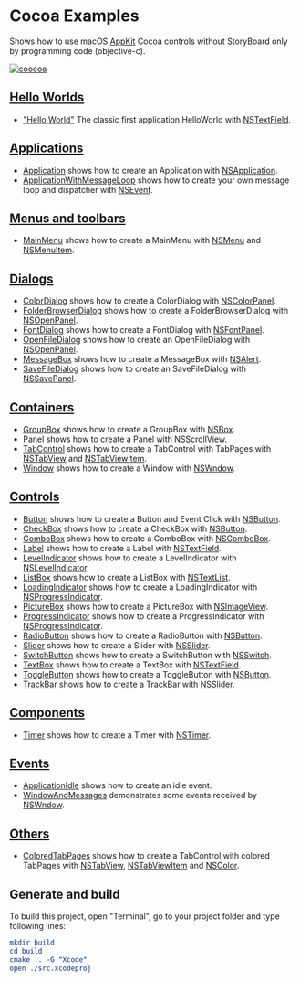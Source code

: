 
# Cocoa Examples

Shows how to use macOS [AppKit](https://developer.apple.com/documentation/appkit/) Cocoa controls without StoryBoard only by programming code (objective-c).

[![coocoa](../docs/Pictures/cocoa_header.png)](https://gammasoft71.wixsite.com/gammasoft/cocoa)

## [Hello Worlds](HelloWorlds)

* ["Hello World"](HelloWorlds/HelloWorld/README.md) The classic first application HelloWorld with [NSTextField](https://developer.apple.com/documentation/appkit/nstextfield/).

## [Applications](Applications/README.md)

* [Application](Applications/Application/README.md) shows how to create an Application with [NSApplication](https://developer.apple.com/documentation/appkit/nsapplication/).
* [ApplicationWithMessageLoop](Applications/ApplicationWithMessageLoop/README.md) shows how to create your own message loop and dispatcher with [NSEvent](https://developer.apple.com/documentation/appkit/nsevent/).

## [Menus and toolbars](MenusAndTooolbars)

* [MainMenu](MenusAndToolbars/MainMenu/README.md) shows how to create a MainMenu with [NSMenu](https://developer.apple.com/documentation/appkit/nsmenu/) and [NSMenuItem](https://developer.apple.com/documentation/appkit/nsmenuitem/).

## [Dialogs](Dialogs/README.md)

* [ColorDialog](Dialogs/ColorDialog/README.md) shows how to create a ColorDialog with [NSColorPanel](https://developer.apple.com/documentation/appkit/nscolorpanel/).
* [FolderBrowserDialog](Dialogs/FolderBrowserDialog/README.md) shows how to create a FolderBrowserDialog with [NSOpenPanel](https://developer.apple.com/documentation/appkit/nsopenpanel/).
* [FontDialog](Dialogs/FontDialog/README.md) shows how to create a FontDialog with [NSFontPanel](https://developer.apple.com/documentation/appkit/nsfontpanel/).
* [OpenFileDialog](Dialogs/OpenFileDialog/README.md) shows how to create an OpenFileDialog with [NSOpenPanel](https://developer.apple.com/documentation/appkit/nsopenpanel/).
* [MessageBox](Dialogs/MessageBox/README.md) shows how to create a MessageBox with [NSAlert](https://developer.apple.com/documentation/appkit/nsalert/).
* [SaveFileDialog](Dialogs/SaveFileDialog/README.md) shows how to create an SaveFileDialog with [NSSavePanel](https://developer.apple.com/documentation/appkit/nssavepanel/).

## [Containers](Containers/README.md)

* [GroupBox](Containers/GroupBox/README.md) shows how to create a GroupBox with [NSBox](https://developer.apple.com/documentation/appkit/nsbox/).
* [Panel](Containers/Panel/README.md) shows how to create a Panel with [NSScrollView](https://developer.apple.com/documentation/appkit/nsscrollview/).
* [TabControl](Containers/TabControl/README.md) shows how to create a TabControl with TabPages with [NSTabView](https://developer.apple.com/documentation/appkit/nstabview/) and [NSTabViewItem](https://developer.apple.com/documentation/appkit/nstabviewitem/).
* [Window](Containers/Window/README.md) shows how to create a Window with [NSWndow](https://developer.apple.com/documentation/appkit/nswindow/).

## [Controls](Controls/README.md)

* [Button](Controls/Button/README.md) shows how to create a Button and Event Click with [NSButton](https://developer.apple.com/documentation/appkit/nsbutton/).
* [CheckBox](Controls/CheckBox/README.md) shows how to create a CheckBox with [NSButton](https://developer.apple.com/documentation/appkit/nsbutton/).
* [ComboBox](Controls/ComboBox/README.md) shows how to create a ComboBox with [NSComboBox](https://developer.apple.com/documentation/appkit/nscombobox/).
* [Label](Controls/Label/README.md) shows how to create a Label with [NSTextField](https://developer.apple.com/documentation/appkit/nstextfield/).
* [LevelIndicator](Controls/LevelIndicator/README.md) shows how to create a LevelIndicator with [NSLevelIndicator](https://developer.apple.com/documentation/appkit/nslevelindicator/).
* [ListBox](Controls/ListBox/README.md) shows how to create a ListBox with [NSTextList](https://developer.apple.com/documentation/uikit/nstextlist/).
* [LoadingIndicator](Controls/LoadingIndicator/README.md) shows how to create a LoadingIndicator with [NSProgressIndicator](https://developer.apple.com/documentation/appkit/nsprogressindicator/).
* [PictureBox](Controls/PictureBox/README.md) shows how to create a PictureBox with [NSImageView](https://developer.apple.com/documentation/appkit/nsimageview/).
* [ProgressIndicator](Controls/ProgressIndicator/README.md) shows how to create a ProgressIndicator with [NSProgressIndicator](https://developer.apple.com/documentation/appkit/nsprogressindicator/).
* [RadioButton](Controls/RadioButton/README.md) shows how to create a RadioButton with [NSButton](https://developer.apple.com/documentation/appkit/nsbutton/).
* [Slider](Controls/Slider/README.md) shows how to create a Slider with [NSSlider](https://developer.apple.com/documentation/appkit/nsslider/).
* [SwitchButton](Controls/SwitchButton/README.md) shows how to create a SwitchButton with [NSSwitch](https://developer.apple.com/documentation/appkit/nsswitch/).
* [TextBox](Controls/TextBox/README.md) shows how to create a TextBox with [NSTextField](https://developer.apple.com/documentation/appkit/nstextfield/).
* [ToggleButton](Controls/ToggleButton/README.md) shows how to create a ToggleButton with [NSButton](https://developer.apple.com/documentation/appkit/nsbutton/).
* [TrackBar](Controls/TrackBar/README.md) shows how to create a TrackBar with [NSSlider](https://developer.apple.com/documentation/appkit/nsslider/).

## [Components](Components/README.md)

* [Timer](Components/Timer/README.md) shows how to create a Timer with [NSTimer](https://developer.apple.com/documentation/foundation/nstimer/).

## [Events](Events)

* [ApplicationIdle](Events/ApplicationIdle/README.md) shows how to create an idle event.
* [WindowAndMessages](Events/WindowAndMessages/README.md) demonstrates some events received by [NSWndow](https://developer.apple.com/documentation/appkit/nswindow/).

## [Others](Others)

* [ColoredTabPages](Others/ColoredTabPages/README.md) shows how to create a TabControl with colored TabPages with [NSTabView](https://developer.apple.com/documentation/appkit/nstabview/), [NSTabViewItem](https://developer.apple.com/documentation/appkit/nstabviewitem/) and [NSColor](https://developer.apple.com/documentation/appkit/nscolor/).

## Generate and build

To build this project, open "Terminal", go to your project folder and type following lines:

``` cmake
mkdir build
cd build
cmake .. -G "Xcode"
open ./src.xcodeproj
```
